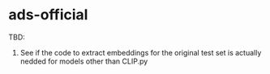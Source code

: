 # ads-official
 
 TBD:

 1. See if the code to extract embeddings for the original test set is actually nedded for models other than CLIP.py
